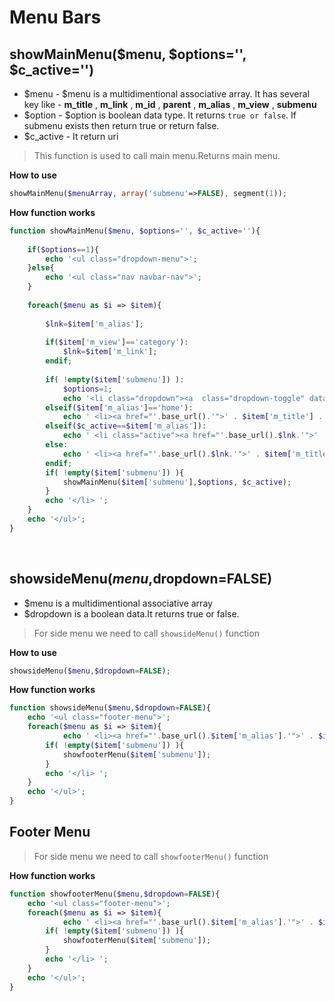 # Menu Bars

## showMainMenu($menu, $options='', $c_active='')
* $menu - $menu is a multidimentional associative array. It has several key like - **m_title** , **m_link** , **m_id** , **parent** , **m_alias** , **m_view** , **submenu**
* $option - $option is boolean data type. It returns `true or false`. If submenu exists then return true or return false.
* $c_active - It return uri

> This function is used to call main menu.Returns main menu.

**How to use**
```php
showMainMenu($menuArray, array('submenu'=>FALSE), segment(1));
```

**How function works**

```php
function showMainMenu($menu, $options='', $c_active=''){
									
	if($options==1){
		echo '<ul class="dropdown-menu">';
	}else{
		echo '<ul class="nav navbar-nav">';
	}
	
	foreach($menu as $i => $item){
		
		$lnk=$item['m_alias'];
		
		if($item['m_view']=='category'):
			$lnk=$item['m_link'];
		endif;
		
		if( !empty($item['submenu']) ):
			$options=1;
			echo '<li class="dropdown"><a  class="dropdown-toggle" data-toggle="dropdown" href="#">' . $item['m_title'] . ' <span class="caret"></span></a>';
		elseif($item['m_alias']=='home'):
			echo ' <li><a href="'.base_url().'">' . $item['m_title'] . '</a>';
		elseif($c_active==$item['m_alias']):
			echo ' <li class="active"><a href="'.base_url().$lnk.'">' . $item['m_title'] . '</a>';
		else:
			echo ' <li><a href="'.base_url().$lnk.'">' . $item['m_title'] . '</a>';
		endif;					
		if( !empty($item['submenu']) ){												
			showMainMenu($item['submenu'],$options, $c_active);
		}						
		echo '</li> ';
	}
	echo '</ul>';					
}
```

<br>

## showsideMenu($menu,$dropdown=FALSE)
* $menu is a multidimentional associative array
* $dropdown is a boolean data.It returns true or false.
> For side menu we need to call `showsideMenu()` function

**How to use**
```php
showsideMenu($menu,$dropdown=FALSE);
```

**How function works**
```php
function showsideMenu($menu,$dropdown=FALSE){
	echo '<ul class="footer-menu">';
	foreach($menu as $i => $item){
			echo ' <li><a href="'.base_url().$item['m_alias'].'">' . $item['m_title'] . '</a>';				
		if( !empty($item['submenu']) ){												
			showfooterMenu($item['submenu']);
		}						
		echo '</li> ';
	}
	echo '</ul>';		
}
```


## Footer Menu
> For side menu we need to call `showfooterMenu()` function

**How function works**
```php
function showfooterMenu($menu,$dropdown=FALSE){
	echo '<ul class="footer-menu">';
	foreach($menu as $i => $item){
			echo ' <li><a href="'.base_url().$item['m_alias'].'">' . $item['m_title'] . '</a>';				
		if( !empty($item['submenu']) ){												
			showfooterMenu($item['submenu']);
		}						
		echo '</li> ';
	}
	echo '</ul>';		
}
```